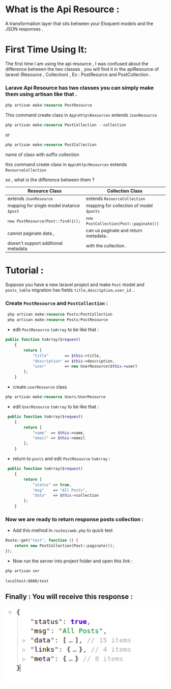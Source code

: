 # What is the Api Resource :

A transformation layer that sits between your Eloquent models and the JSON responses .

# First Time Using It:

The first time I am using the api resource , I was confused about the difference between the two classes ,
you will find it in the apiResource of laravel (Resource , Collection) , Ex : PostReource and PostCollection .

### Larave Api Resource has two classes you can simply make them using artisan like that .

```php
php artisan make:resource PostResource
```

This command create class in `App\Http\Resources` extends `JsonResource`

```php
php artisan make:resource PostCollection --collection
```

or

```php
php artisan make:resource PostCollection
```

name of class with suffix collection

this command create class in `App\Http\Resources` extends `ResourceCollection`

so , what is the difference between them ?

| Resource Class                            | Collection Class                          |
| ----------------------------------------- | ----------------------------------------- |
| extends `JsonResource`                    | extends `ResourceCollection`              |
| mapping for single model instance `$post` | mapping for collection of model `$posts`  |
| `new PostResource(Post::find(1));`        | `new PostCollection(Post::paginate())`    |
| cannot paginate data ,                    | can us paginate and return metadata..     |
| doesn't support additional metadata       | with the collection .                     |

# Tutorial :

Suppose you have a new laravel project and make `Post` model and `posts_table` migration
has fields `title,description,user_id` ..

### Create `PostResource` and `PostCollection` :

```php
 php artisan make:resource Posts/PostCollection
 php artisan make:resource Posts/PostResource
```

-   edit `PostResource` `toArray` to be like that :

```php
public function toArray($request)
    {
        return [
            "title"       => $this->title,
            "description" => $this->description,
            "user"        => new UserResource($this->user)
        ];
    }
```
- create `userResource` class
```php
php artisan make:resource Users/UserResource
```
- edit `UserResource` `toArray` to be like that :
```php
 public function toArray($request)
    {
        return [
            "name"  => $this->name,
            "email" => $this->email
        ];
    }
```
- return to `posts` and edit `PostResource` `toArray` :
```php
 public function toArray($request)
    {
        return [
            "status" => true,
            "msg"    => "All Posts",
            "data"   => $this->collection
        ];
    }
```
### Now we are ready to return response posts collection :
- Add this method in `routes/web.php` to quick test
```php
Route::get("test", function () {
    return new PostCollection(Post::paginate());
});
```
- Now run the server into project folder and open this link :
```php
php artisan ser
```
`localhost:8000/test`

## Finally : You will receive this response :
<img src="images/apiResource.png" width=500 >
